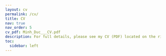 ```yaml
---
layout: cv
permalink: /cv/
title: CV
nav: true
nav_order: 5
cv_pdf: Minh_Duc___CV.pdf
description: For full details, please see my CV (PDF) located on the right . #This is a description of the page. You can modify it in '_pages/cv.md'. You can also change or remove the top pdf download button.
toc:
  sidebar: left
---
```

